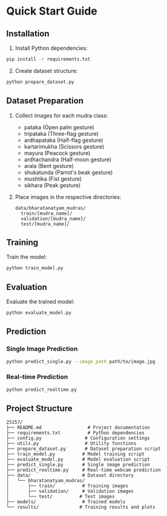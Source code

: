 # Quick Start Guide

## Installation

1. Install Python dependencies:
```bash
pip install -r requirements.txt
```

2. Create dataset structure:
```bash
python prepare_dataset.py
```

## Dataset Preparation

1. Collect images for each mudra class:
   - pataka (Open palm gesture)
   - tripataka (Three-flag gesture)
   - ardhapataka (Half-flag gesture)
   - kartarimukha (Scissors gesture)
   - mayura (Peacock gesture)
   - ardhachandra (Half-moon gesture)
   - arala (Bent gesture)
   - shukatunda (Parrot's beak gesture)
   - mushtika (Fist gesture)
   - sikhara (Peak gesture)

2. Place images in the respective directories:
   ```
   data/bharatanatyam_mudras/
     train/[mudra_name]/
     validation/[mudra_name]/
     test/[mudra_name]/
   ```

## Training

Train the model:
```bash
python train_model.py
```

## Evaluation

Evaluate the trained model:
```bash
python evaluate_model.py
```

## Prediction

### Single Image Prediction
```bash
python predict_single.py --image_path path/to/image.jpg
```

### Real-time Prediction
```bash
python predict_realtime.py
```

## Project Structure

```
25157/
├── README.md                 # Project documentation
├── requirements.txt          # Python dependencies
├── config.py                # Configuration settings
├── utils.py                 # Utility functions
├── prepare_dataset.py       # Dataset preparation script
├── train_model.py          # Model training script
├── evaluate_model.py       # Model evaluation script
├── predict_single.py       # Single image prediction
├── predict_realtime.py     # Real-time webcam prediction
├── data/                   # Dataset directory
│   └── bharatanatyam_mudras/
│       ├── train/          # Training images
│       ├── validation/     # Validation images
│       └── test/          # Test images
├── models/                 # Trained models
└── results/               # Training results and plots
```